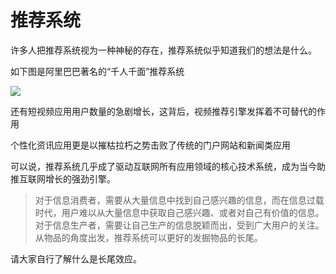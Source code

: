 # 推荐系统

许多人把推荐系统视为一种神秘的存在，推荐系统似乎知道我们的想法是什么。

如下图是阿里巴巴著名的“千人千面”推荐系统

![](https://pic-hdu-cs-wiki-1307923872.cos.ap-shanghai.myqcloud.com/boxcn3bdrD08wpaYhL59ezDukuc.jpg)

还有短视频应用用户数量的急剧增长，这背后，视频推荐引擎发挥着不可替代的作用

个性化资讯应用更是以摧枯拉朽之势击败了传统的门户网站和新闻类应用

可以说，推荐系统几乎成了驱动互联网所有应用领域的核心技术系统，成为当今助推互联网增长的强劲引擎。

> 对于信息消费者，需要从大量信息中找到自己感兴趣的信息，而在信息过载时代，用户难以从大量信息中获取自己感兴趣、或者对自己有价值的信息。<br/>对于信息生产者，需要让自己生产的信息脱颖而出，受到广大用户的关注。从物品的角度出发，推荐系统可以更好的发掘物品的长尾。

请大家自行了解什么是长尾效应。
